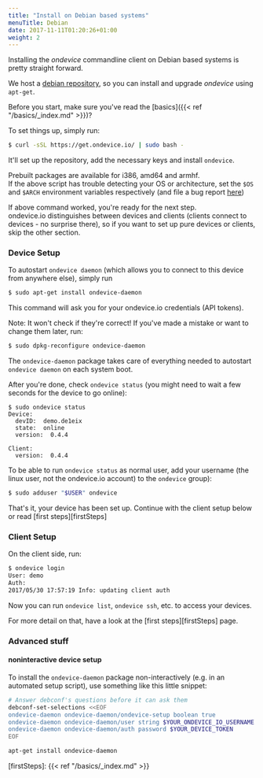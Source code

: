 ```yaml
---
title: "Install on Debian based systems"
menuTitle: Debian
date: 2017-11-11T01:20:26+01:00
weight: 2
---
```


Installing the *ondevice* commandline client on Debian based systems is pretty straight forward.

We host a [debian repository](https://repo.ondevice.io/debian/), so you can install and upgrade *ondevice* using `apt-get`.

Before you start, make sure you've read the [basics]({{< ref "/basics/_index.md" >}})?

To set things up, simply run:

```sh
$ curl -sSL https://get.ondevice.io/ | sudo bash -
```

It'll set up the repository, add the necessary keys and install `ondevice`.

Prebuilt packages are available for i386, amd64 and armhf.  
If the above script has trouble detecting your OS or architecture, set the `$OS` and `$ARCH` environment variables respectively (and file a bug report [here][packaging-issues])

If above command worked, you're ready for the next step.  
ondevice.io distinguishes between devices and clients (clients connect to devices - no surprise there), so if you want to set up pure devices or clients, skip the other section.



### Device Setup

To autostart `ondevice daemon` (which allows you to connect to this device from anywhere else), simply run

```sh
$ sudo apt-get install ondevice-daemon
```

This command will ask you for your ondevice.io credentials (API tokens).

Note: It won't check if they're correct! If you've made a mistake or want to change them later, run:

```sh
$ sudo dpkg-reconfigure ondevice-daemon
```

The `ondevice-daemon` package takes care of everything needed to autostart `ondevice daemon` on each system boot.

After you're done, check `ondevice status` (you might need to wait a few seconds for the device to go online):

```
$ sudo ondevice status
Device:
  devID:  demo.de1eix
  state:  online
  version:  0.4.4

Client:
  version:  0.4.4
```

To be able to run `ondevice status` as normal user, add your username (the linux user, not the ondevice.io account) to the `ondevice` group):

```sh
$ sudo adduser "$USER" ondevice
```

That's it, your device has been set up. Continue with the client setup below or read [first steps][firstSteps]


### Client Setup

On the client side, run:

```sh
$ ondevice login
User: demo
Auth:
2017/05/30 17:57:19 Info: updating client auth
```

Now you can run `ondevice list`, `ondevice ssh`, etc. to access your devices.

For more detail on that, have a look at the [first steps][firstSteps] page.


### Advanced stuff

#### noninteractive device setup

To install the `ondevice-daemon` package non-interactively (e.g. in an automated setup script), use something like this little snippet:

```sh
# Answer debconf's questions before it can ask them
debconf-set-selections <<EOF
ondevice-daemon ondevice-daemon/ondevice-setup boolean true
ondevice-daemon ondevice-daemon/user string $YOUR_ONDEVICE_IO_USERNAME
ondevice-daemon ondevice-daemon/auth password $YOUR_DEVICE_TOKEN
EOF

apt-get install ondevice-daemon
```

[packaging-issues]: http://github.com/ondevice/ondevice-packaging/issues
[firstSteps]: {{< ref "/basics/_index.md" >}}
